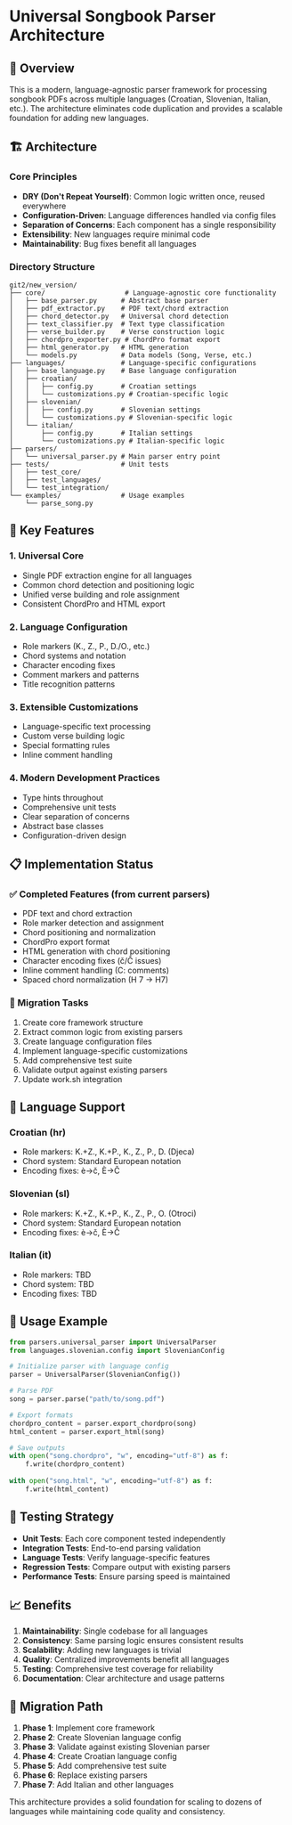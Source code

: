 # Universal Songbook Parser Architecture

## 🎯 Overview

This is a modern, language-agnostic parser framework for processing songbook PDFs across multiple languages (Croatian, Slovenian, Italian, etc.). The architecture eliminates code duplication and provides a scalable foundation for adding new languages.

## 🏗️ Architecture

### Core Principles
- **DRY (Don't Repeat Yourself)**: Common logic written once, reused everywhere
- **Configuration-Driven**: Language differences handled via config files
- **Separation of Concerns**: Each component has a single responsibility
- **Extensibility**: New languages require minimal code
- **Maintainability**: Bug fixes benefit all languages

### Directory Structure
```
git2/new_version/
├── core/                    # Language-agnostic core functionality
│   ├── base_parser.py      # Abstract base parser
│   ├── pdf_extractor.py    # PDF text/chord extraction
│   ├── chord_detector.py   # Universal chord detection
│   ├── text_classifier.py  # Text type classification
│   ├── verse_builder.py    # Verse construction logic
│   ├── chordpro_exporter.py # ChordPro format export
│   ├── html_generator.py   # HTML generation
│   └── models.py           # Data models (Song, Verse, etc.)
├── languages/              # Language-specific configurations
│   ├── base_language.py    # Base language configuration
│   ├── croatian/
│   │   ├── config.py       # Croatian settings
│   │   └── customizations.py # Croatian-specific logic
│   ├── slovenian/
│   │   ├── config.py       # Slovenian settings
│   │   └── customizations.py # Slovenian-specific logic
│   └── italian/
│       ├── config.py       # Italian settings
│       └── customizations.py # Italian-specific logic
├── parsers/
│   └── universal_parser.py # Main parser entry point
├── tests/                  # Unit tests
│   ├── test_core/
│   ├── test_languages/
│   └── test_integration/
└── examples/               # Usage examples
    └── parse_song.py
```

## 🚀 Key Features

### 1. Universal Core
- Single PDF extraction engine for all languages
- Common chord detection and positioning logic
- Unified verse building and role assignment
- Consistent ChordPro and HTML export

### 2. Language Configuration
- Role markers (K., Z., P., D./O., etc.)
- Chord systems and notation
- Character encoding fixes
- Comment markers and patterns
- Title recognition patterns

### 3. Extensible Customizations
- Language-specific text processing
- Custom verse building logic
- Special formatting rules
- Inline comment handling

### 4. Modern Development Practices
- Type hints throughout
- Comprehensive unit tests
- Clear separation of concerns
- Abstract base classes
- Configuration-driven design

## 📋 Implementation Status

### ✅ Completed Features (from current parsers)
- PDF text and chord extraction
- Role marker detection and assignment
- Chord positioning and normalization
- ChordPro export format
- HTML generation with chord positioning
- Character encoding fixes (č/Č issues)
- Inline comment handling (C: comments)
- Spaced chord normalization (H 7 → H7)

### 🔄 Migration Tasks
1. Create core framework structure
2. Extract common logic from existing parsers
3. Create language configuration files
4. Implement language-specific customizations
5. Add comprehensive test suite
6. Validate output against existing parsers
7. Update work.sh integration

## 🎵 Language Support

### Croatian (hr)
- Role markers: K.+Z., K.+P., K., Z., P., D. (Djeca)
- Chord system: Standard European notation
- Encoding fixes: è→č, È→Č

### Slovenian (sl)
- Role markers: K.+Z., K.+P., K., Z., P., O. (Otroci)
- Chord system: Standard European notation  
- Encoding fixes: è→č, È→Č

### Italian (it)
- Role markers: TBD
- Chord system: TBD
- Encoding fixes: TBD

## 🔧 Usage Example

```python
from parsers.universal_parser import UniversalParser
from languages.slovenian.config import SlovenianConfig

# Initialize parser with language config
parser = UniversalParser(SlovenianConfig())

# Parse PDF
song = parser.parse("path/to/song.pdf")

# Export formats
chordpro_content = parser.export_chordpro(song)
html_content = parser.export_html(song)

# Save outputs
with open("song.chordpro", "w", encoding="utf-8") as f:
    f.write(chordpro_content)
    
with open("song.html", "w", encoding="utf-8") as f:
    f.write(html_content)
```

## 🧪 Testing Strategy

- **Unit Tests**: Each core component tested independently
- **Integration Tests**: End-to-end parsing validation
- **Language Tests**: Verify language-specific features
- **Regression Tests**: Compare output with existing parsers
- **Performance Tests**: Ensure parsing speed is maintained

## 📈 Benefits

1. **Maintainability**: Single codebase for all languages
2. **Consistency**: Same parsing logic ensures consistent results
3. **Scalability**: Adding new languages is trivial
4. **Quality**: Centralized improvements benefit all languages
5. **Testing**: Comprehensive test coverage for reliability
6. **Documentation**: Clear architecture and usage patterns

## 🔄 Migration Path

1. **Phase 1**: Implement core framework
2. **Phase 2**: Create Slovenian language config
3. **Phase 3**: Validate against existing Slovenian parser
4. **Phase 4**: Create Croatian language config
5. **Phase 5**: Add comprehensive test suite
6. **Phase 6**: Replace existing parsers
7. **Phase 7**: Add Italian and other languages

This architecture provides a solid foundation for scaling to dozens of languages while maintaining code quality and consistency.
